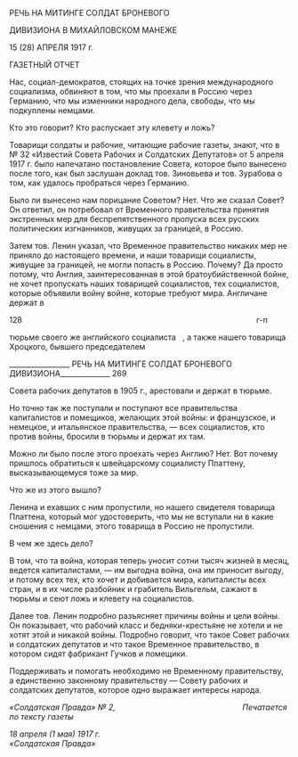 РЕЧЬ НА МИТИНГЕ СОЛДАТ БРОНЕВОГО

ДИВИЗИОНА В МИХАЙЛОВСКОМ МАНЕЖЕ

15 (28) АПРЕЛЯ 1917 г.

ГАЗЕТНЫЙ ОТЧЕТ

Нас, социал-демократов, стоящих на точке зрения международного социализма, об­виняют в том, что мы проехали в Россию через Германию, что мы изменники народно­го дела, свободы, что мы подкуплены немцами.

Кто это говорит? Кто распускает эту клевету и ложь?

Товарищи солдаты и рабочие, читающие рабочие газеты, знают, что в № 32 «Извес­тий Совета Рабочих и Солдатских Депутатов» от 5 апреля 1917 г. было напечатано по­становление Совета, которое было вынесено после того, как был заслушан доклад тов. Зиновьева и тов. Зурабова о том, как удалось пробраться через Германию.

Было ли вынесено нам порицание Советом? Нет. Что же сказал Совет? Он ответил, он потребовал от Временного правительства принятия экстренных мер для беспрепят­ственного пропуска всех русских политических изгнанников, живущих за границей, в Россию.

Затем тов. Ленин указал, что Временное правительство никаких мер не приняло до настоящего времени, и наши товарищи социалисты, живущие за границей, не могли попасть в Россию. Почему? Да просто потому, что Англия, заинтересованная в этой братоубийственной бойне, не хочет пропускать наших товарищей социалистов, тех со­циалистов, которые объявили войну войне, которые требуют мира. Англичане держат в

128                                                                                                           г-п

тюрьме своего же английского социалиста   , а также нашего товарища Хроцкого, бывшего председателем

  

_________________ РЕЧЬ НА МИТИНГЕ СОЛДАТ БРОНЕВОГО ДИВИЗИОНА______________ 269

Совета рабочих депутатов в 1905 г., арестовали и держат в тюрьме.

Но точно так же поступали и поступают все правительства капиталистов и помещи­ков, желающих этой войны: и французское, и немецкое, и итальянское правительства, — всех социалистов, кто против войны, бросили в тюрьмы и держат их там.

Можно ли было после этого проехать через Англию? Нет. Вот почему пришлось об­ратиться к швейцарскому социалисту Платтену, высказывающемуся тоже за мир.

Что же из этого вышло?

Ленина и ехавших с ним пропустили, но нашего свидетеля товарища Платтена, ко­торый мог удостоверить, что мы не вступали ни в какие сношения с немцами, этого то­варища в Россию не пропустили.

В чем же здесь дело?

В том, что та война, которая теперь уносит сотни тысяч жизней в месяц, ведется ка­питалистами, — им выгодна война, она им приносит выгоду, и потому всех тех, кто хо­чет и добивается мира, капиталисты всех стран, и в их числе разбойник и грабитель Вильгельм, сажают в тюрьмы и сеют ложь и клевету на социалистов.

Далее тов. Ленин подробно разъясняет причины войны и цели войны. Он показыва­ет, что рабочий класс и бедняки-крестьяне не хотели и не хотят этой и никакой войны. Подробно говорит, что такое Совет рабочих и солдатских депутатов и что такое Вре­менное правительство, в котором сидят фабрикант Гучков и помещики.

Поддерживать и помогать необходимо не Временному правительству, а единственно законному правительству — Совету рабочих и солдатских депутатов, которое одно вы­ражает интересы народа.

_«Солдатская Правда» № 2,                                                          Печатается по тексту газеты_

_18 апреля (1 мая) 1917 г.                                                                    «Солдатская Правда»_